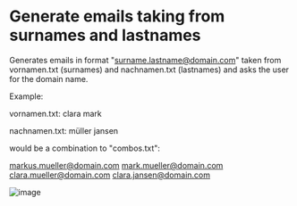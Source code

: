 # Generate emails taking from surnames and lastnames

Generates emails in format "surname.lastname@domain.com" taken from vornamen.txt (surnames) and nachnamen.txt (lastnames) and asks the user for the domain name.

Example:

vornamen.txt:
clara
mark

nachnamen.txt:
müller
jansen

would be a combination to "combos.txt":

markus.mueller@domain.com
mark.mueller@domain.com
clara.mueller@domain.com
clara.jansen@domain.com

![image](https://user-images.githubusercontent.com/102237861/211031017-10e901a2-1b58-43ca-977d-94901714c6ad.png)
